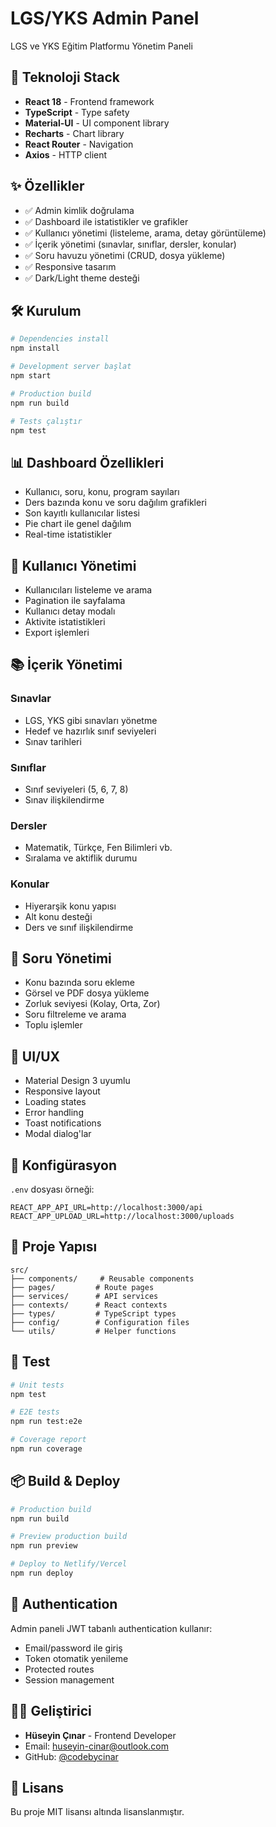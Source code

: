 # LGS/YKS Admin Panel

LGS ve YKS Eğitim Platformu Yönetim Paneli

## 🚀 Teknoloji Stack

- **React 18** - Frontend framework
- **TypeScript** - Type safety
- **Material-UI** - UI component library
- **Recharts** - Chart library
- **React Router** - Navigation
- **Axios** - HTTP client

## ✨ Özellikler

- ✅ Admin kimlik doğrulama
- ✅ Dashboard ile istatistikler ve grafikler
- ✅ Kullanıcı yönetimi (listeleme, arama, detay görüntüleme)
- ✅ İçerik yönetimi (sınavlar, sınıflar, dersler, konular)
- ✅ Soru havuzu yönetimi (CRUD, dosya yükleme)
- ✅ Responsive tasarım
- ✅ Dark/Light theme desteği

## 🛠 Kurulum

```bash
# Dependencies install
npm install

# Development server başlat
npm start

# Production build
npm run build

# Tests çalıştır
npm test
```

## 📊 Dashboard Özellikleri

- Kullanıcı, soru, konu, program sayıları
- Ders bazında konu ve soru dağılım grafikleri
- Son kayıtlı kullanıcılar listesi
- Pie chart ile genel dağılım
- Real-time istatistikler

## 👥 Kullanıcı Yönetimi

- Kullanıcıları listeleme ve arama
- Pagination ile sayfalama
- Kullanıcı detay modalı
- Aktivite istatistikleri
- Export işlemleri

## 📚 İçerik Yönetimi

### Sınavlar
- LGS, YKS gibi sınavları yönetme
- Hedef ve hazırlık sınıf seviyeleri
- Sınav tarihleri

### Sınıflar
- Sınıf seviyeleri (5, 6, 7, 8)
- Sınav ilişkilendirme

### Dersler
- Matematik, Türkçe, Fen Bilimleri vb.
- Sıralama ve aktiflik durumu

### Konular
- Hiyerarşik konu yapısı
- Alt konu desteği
- Ders ve sınıf ilişkilendirme

## 📝 Soru Yönetimi

- Konu bazında soru ekleme
- Görsel ve PDF dosya yükleme
- Zorluk seviyesi (Kolay, Orta, Zor)
- Soru filtreleme ve arama
- Toplu işlemler

## 🎨 UI/UX

- Material Design 3 uyumlu
- Responsive layout
- Loading states
- Error handling
- Toast notifications
- Modal dialog'lar

## 🔧 Konfigürasyon

`.env` dosyası örneği:

```env
REACT_APP_API_URL=http://localhost:3000/api
REACT_APP_UPLOAD_URL=http://localhost:3000/uploads
```

## 📁 Proje Yapısı

```
src/
├── components/     # Reusable components
├── pages/         # Route pages
├── services/      # API services
├── contexts/      # React contexts
├── types/         # TypeScript types
├── config/        # Configuration files
└── utils/         # Helper functions
```

## 🧪 Test

```bash
# Unit tests
npm test

# E2E tests
npm run test:e2e

# Coverage report
npm run coverage
```

## 📦 Build & Deploy

```bash
# Production build
npm run build

# Preview production build
npm run preview

# Deploy to Netlify/Vercel
npm run deploy
```

## 🔐 Authentication

Admin paneli JWT tabanlı authentication kullanır:

- Email/password ile giriş
- Token otomatik yenileme
- Protected routes
- Session management

## 👨‍💻 Geliştirici

- **Hüseyin Çınar** - Frontend Developer
- Email: huseyin-cinar@outlook.com
- GitHub: [@codebycinar](https://github.com/codebycinar)

## 📄 Lisans

Bu proje MIT lisansı altında lisanslanmıştır.